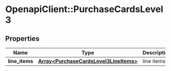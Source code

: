 # OpenapiClient::PurchaseCardsLevel3

## Properties
Name | Type | Description | Notes
------------ | ------------- | ------------- | -------------
**line_items** | [**Array&lt;PurchaseCardsLevel3LineItems&gt;**](PurchaseCardsLevel3LineItems.md) | line items | [optional] 


